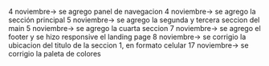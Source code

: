 4 noviembre-> se agrego panel de navegacion
4 noviembre-> se agrego la sección principal
5 noviembre-> se agrego la segunda y tercera seccion del main
5 noviembre-> se agrego la cuarta seccion
7 noviembre-> se agrego el footer y se hizo responsive el landing page
8 noviembre-> se corrigio la ubicacion del titulo de la seccion 1, en formato celular
17 noviembre-> se corrigio la paleta de colores